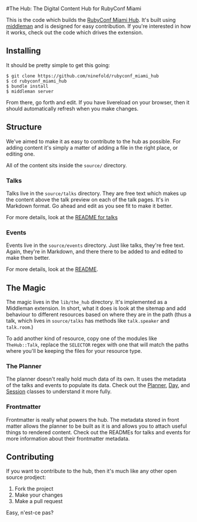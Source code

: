 #The Hub: The Digital Content Hub for RubyConf Miami

This is the code which builds the [RubyConf Miami Hub](http://rubyconf13.multifaceted.io). It's built using [middleman](http://middlemanapp.com) and is designed for easy contribution. If you're interested in how it works, check out the code which drives the extension.

## Installing

It should be pretty simple to get this going:

```
$ git clone https://github.com/ninefold/rubyconf_miami_hub
$ cd rubyconf_miami_hub
$ bundle install
$ middleman server
```

From there, go forth and edit. If you have livereload on your browser, then it should automatically refresh when you make changes.

## Structure

We've aimed to make it as easy to contribute to the hub as possible. For adding content it's simply a matter of adding a file in the right place, or editing one.

All of the content sits inside the `source/` directory.

### Talks
Talks live in the `source/talks` directory. They are free text which makes up the content above the talk preview on each of the talk pages. It's in Markdown format. Go ahead and edit as you see fit to make it better.

For more details, look at the [README for talks](source/talks/README.md)

### Events
Events live in the `source/events` directory. Just like talks, they're free text. Again, they're in Markdown, and there there to be added to and edited to make them better.

For more details, look at the [README](source/events/README.md).

<!--### Tips (Super Sekrit Feature)
Tips aren't fully implemented yet, but they live in `source/miami_tips`. They work much the same as talks and events.

There's a [README]() for tips, as well as an [issue]() surrounding their implementation. -->

## The Magic

The magic lives in the `lib/the_hub` directory. It's implemented as a Middleman extension. In short, what it does is look at the sitemap and add behaviour to different resources based on where they are in the path (thus a talk, which lives in `source/talks` has methods like `talk.speaker` and `talk.room`.)

To add another kind of resource, copy one of the modules like `TheHub::Talk`, replace the `SELECTOR` regex with one that will match the paths where you'll be keeping the files for your resource type.

### The Planner

The planner doesn't really hold much data of its own. It uses the metadata of the talks and events to populate its data. Check out the [Planner](lib/the_hub/planner.rb), [Day](lib/the_hub/day.rb), and [Session](lib/the_hub/session.rb) classes to understand it more fully.

### Frontmatter
Frontmatter is really what powers the hub. The metadata stored in front matter allows the planner to be built as it is and allows you to attach useful things to rendered content. Check out the READMEs for talks and events for more information about their frontmatter metadata.

## Contributing

If you want to contribute to the hub, then it's much like any other open source prodject:

1. Fork the project
2. Make your changes
3. Make a pull request

Easy, n'est-ce pas?

